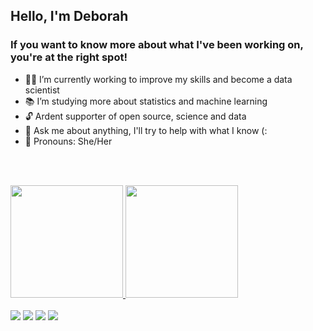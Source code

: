 <h2> Hello, I'm Deborah </h2>

<h3> If you want to know more about what I've been working on, you're at the right spot!</h3>

- 👩‍💻 I’m currently working to improve my skills and become a data scientist
- 📚 I’m studying more about statistics and machine learning
- 🔓 Ardent supporter of open source, science and data
- 💬 Ask me about anything, I'll try to help with what I know (:
- 🙋 Pronouns: She/Her

<br><br>

<div>
  <a href="https://github.com/dehscardoso">
  <img height="180em" src="https://github-readme-stats.vercel.app/api?username=dehscardoso&show_icons=true&theme=dracula&include_all_commits=true&count_private=true"/>
  <img height="180em" src="https://github-readme-stats.vercel.app/api/top-langs/?username=dehscardoso&layout=compact&langs_count=7&theme=dracula"/>
</div>
  
<br>
  
<div> 
  <a href ="mailto:dsc8021@gmail.com"><img src="https://img.shields.io/badge/Gmail-D14836?style=for-the-badge&logo=&logoColor=white" target="_blank"></a>
  <a href="https://www.linkedin.com/in/dehscardoso" target="_blank"><img src="https://img.shields.io/badge/-LinkedIn-%230077B5?style=for-the-badge&logo=&logoColor=white" target="_blank"></a> 
  <a href="https://www.credly.com/users/dehscardoso"><img src="https://img.shields.io/badge/Credly-FF6F00?style=for-the-badge&logo=&logoColor=white" target="_blank"></a> 
  <a href="https://www.cloudskillsboost.google/public_profiles/8e3f4545-d557-4510-baa6-5f9434b1f8eb"><img src="https://img.shields.io/badge/Qwiklabs-ffca28?style=for-the-badge&logo=&logoColor=black" target"_blank"></a>
  <!---<a href="https://www.hackerrank.com/dehscardoso"><img src="https://img.shields.io/badge/-Hackerrank-2EC866?style=for-the-badge&logo=&logoColor=white" target"_blank"></a> ---> 
</div>
